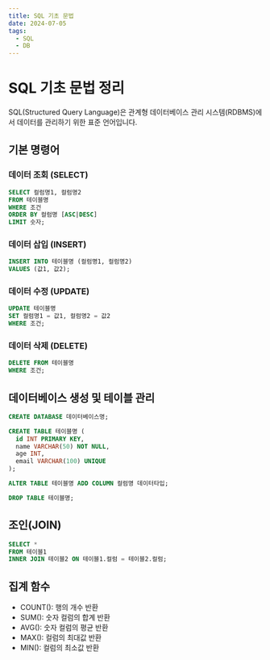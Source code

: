 ```yaml
---
title: SQL 기초 문법
date: 2024-07-05
tags:
  - SQL
  - DB
---
```


# SQL 기초 문법 정리
SQL(Structured Query Language)은 관계형 데이터베이스 관리 시스템(RDBMS)에서 데이터를 관리하기 위한 표준 언어입니다.
## 기본 명령어
### 데이터 조회 (SELECT)
```sql
SELECT 컬럼명1, 컬럼명2
FROM 테이블명
WHERE 조건
ORDER BY 컬럼명 [ASC|DESC]
LIMIT 숫자;
```

### 데이터 삽입 (INSERT)
```sql
INSERT INTO 테이블명 (컬럼명1, 컬럼명2)
VALUES (값1, 값2);
```

### 데이터 수정 (UPDATE)
```sql
UPDATE 테이블명
SET 컬럼명1 = 값1, 컬럼명2 = 값2
WHERE 조건;
```

### 데이터 삭제 (DELETE)
```sql
DELETE FROM 테이블명
WHERE 조건;
```

## 데이터베이스 생성 및 테이블 관리
```sql
CREATE DATABASE 데이터베이스명;

CREATE TABLE 테이블명 (
  id INT PRIMARY KEY,
  name VARCHAR(50) NOT NULL,
  age INT,
  email VARCHAR(100) UNIQUE
);

ALTER TABLE 테이블명 ADD COLUMN 컬럼명 데이터타입;

DROP TABLE 테이블명;
```

## 조인(JOIN)
```sql
SELECT *
FROM 테이블1
INNER JOIN 테이블2 ON 테이블1.컬럼 = 테이블2.컬럼;
```

## 집계 함수
- COUNT(): 행의 개수 반환
- SUM(): 숫자 컬럼의 합계 반환
- AVG(): 숫자 컬럼의 평균 반환
- MAX(): 컬럼의 최대값 반환
- MIN(): 컬럼의 최소값 반환 
